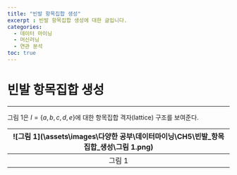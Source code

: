 ```yaml
---
title: "빈발 항목집합 생성"
excerpt : 빈발 항목집합 생성에 대한 글입니다.
categories:
  - 데이터 마이닝
  - 머신러닝
  - 연관 분석
toc: true
---
```


# 빈발 항목집합 생성
---

그림 1은 $I=\{a,b,c,d,e\}$에 대한 항목집합 격자(lattice) 구조를 보여준다.

|![그림 1](\assets\images\다양한 공부\데이터마이닝\CH5\빈발_항목집합_생성\그림 1.png)|
|:--:|
|그림 1|


